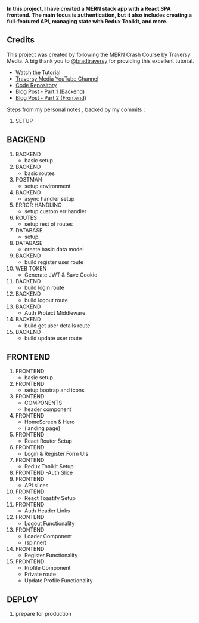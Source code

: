 **In this project, I have created a MERN stack app with a React SPA frontend. The main focus is authentication, but it also includes creating a full-featured API, managing state with Redux Toolkit, and more.**

## Credits

This project was created by following the MERN Crash Course by Traversy Media. A big thank you to [@bradtraversy](https://github.com/bradtraversy) for providing this excellent tutorial.

- [Watch the Tutorial](https://www.youtube.com/watch?v=R4AhvYORZRY&t=202s)
- [Traversy Media YouTube Channel](https://www.youtube.com/c/TraversyMedia)
- [Code Repository](https://github.com/bradtraversy/mern-auth-tutorial)
- [Blog Post - Part 1 (Backend)](https://www.traversymedia.com/blog/mern-backend)
- [Blog Post - Part 2 (Frontend)](https://www.traversymedia.com/blog/mern-frontend)


Steps from my personal notes , backed by my commits : 
1. SETUP
## BACKEND
1. BACKEND
    - basic setup
1. BACKEND
    - basic routes
1. POSTMAN
    - setup environment
1. BACKEND
    - async handler setup
1. ERROR HANDLING
    - setup custom err handler
1. ROUTES
    - setup rest of routes
1. DATABASE
    - setup
1. DATABASE
    - create basic data model
1. BACKEND
    - build register user route
1. WEB TOKEN
    - Generate JWT & Save Cookie
1. BACKEND
    - build login route
1. BACKEND
    - build logout route
1. BACKEND
    - Auth Protect Middleware
1. BACKEND
    - build get user details route
1. BACKEND
    - build update user route
## FRONTEND
1. FRONTEND
    - basic setup
1. FRONTEND
    - setup bootrap and icons
1.  FRONTEND
    - COMPONENTS
    - header component
1. FRONTEND
    - HomeScreen & Hero
    - (landing page)
1. FRONTEND
    - React Router Setup
1. FRONTEND
    - Login & Register Form UIs
1. FRONTEND
    - Redux Toolkit Setup
1. FRONTEND
    -Auth Slice
1. FRONTEND
    - API slices
1. FRONTEND
    - React Toastify Setup
1. FRONTEND
    - Auth Header Links
1. FRONTEND
    - Logout Functionality
1. FRONTEND
    - Loader Component 
    - (spinner)
1. FRONTEND
    - Register Functionality
1. FRONTEND
    - Profile Component
    - Private route
    - Update Profile Functionality
## DEPLOY
1. prepare for production


